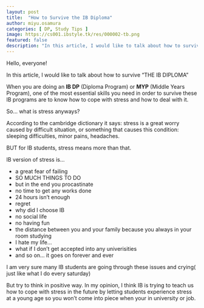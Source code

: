 ```yaml
---
layout: post
title:  "How to Survive the IB Diploma"
author: miyu.osamura
categories: [ DP, Study Tips ]
image: https://cs001.ibstyle.tk/res/000002-tb.png
featured: false
description: "In this article, I would like to talk about how to survive THE IB DIPLOMA"
---
```


Hello, everyone! 

In this article, I would like to talk about how to survive “THE IB DIPLOMA” 

When you are doing an **IB DP** (Diploma Program) or **MYP** (Middle Years Program), one of the most essential skills you need in order to survive these IB programs are to know how to cope with stress and how to deal with it.

So… what is stress anyways?

According to the cambridge dictionary it says: stress is a great worry caused by difficult situation, or something that causes this condition: sleeping difficulties, minor pains, headaches.

BUT for IB students, stress means more than that. 

IB version of stress is…

* a great fear of failing 
* SO MUCH THINGS TO DO
* but in the end you procastinate
* no time to get any works done
* 24 hours isn’t enough
* regret
* why did I choose IB
* no social life
* no having fun
* the distance between you and your family because you always in your room studying
* I hate my life…
* what if I don’t get accepted into any univerisities
* and so on… it goes on forever and ever

I am very sure many IB students are going through these issues and crying( just like what I do every saturday)

But try to think in positive way. In my opinion, I think IB is trying to teach us how to cope with stress in the future by letting students experience stress at a young age so you won’t come into piece when your in university or job.